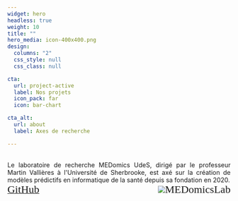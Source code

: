 ```yaml
---
widget: hero
headless: true
weight: 10
title: ""
hero_media: icon-400x400.png
design:
  columns: "2"
  css_style: null
  css_class: null

cta:
  url: project-active
  label: Nos projets
  icon_pack: far
  icon: bar-chart

cta_alt:
  url: about
  label: Axes de recherche

---
```

<br>
<div style="text-align: justify;">
Le laboratoire de recherche MEDomics UdeS, dirigé par le professeur Martin Vallières à l'Université de Sherbrooke, 
est axé sur la création de modèles prédictifs en informatique de la santé depuis sa fondation en 2020.
</div>

  <div style="text-align: left; white-space: nowrap; display: flex; align-items: center; margin-left: auto;">
    <a class="fa-brands fa-square-github fa-2x" href="https://github.com/MEDomics-UdeS" target="_blank" rel="noopener noreferrer">
      <small style="font-family: FontAwesome; align-self: flex-end;font-size: x-large;"> GitHub </small>
    </a>
    <a class="medomicslabsite fa-2x" href="https://github.com/MEDomics-UdeS/MEDomicsLab" target="_blank" rel="noopener noreferrer"
       style="display: flex; align-items: center; text-decoration: none; margin-left: auto;">
      <img src="/media/albums/general-images/medomicslab.png" style="max-width: 2em">
      <small style="font-family: FontAwesome; align-self: flex-end;font-size: x-large;"> MEDomicsLab </small>
    </a>
  </div>

<br>
  <div style="text-align: center; display: none;">
    {{< gallery album="general-images" >}}
  </div>
  
